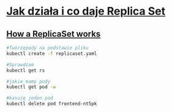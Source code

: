 # [Jak działa i co daje Replica Set](https://szkolachmury.pl/kubernetes/tydzien-5-bazowe-obiekty-w-kubernetes/jak-dziala-i-co-daje-replica-set/)
## [How a ReplicaSet works](https://kubernetes.io/docs/concepts/workloads/controllers/replicaset/)

```bash
#Tworzępody na podstawie pliku
kubectl create -f replicaset.yaml

#Sprawdzam
kubectl get rs

#jakie mamy pody
kubectl get pod -w

#kasuję jeden pod
kubectl delete pod frontend-nt5pk

```